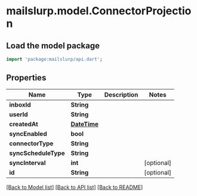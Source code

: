 # mailslurp.model.ConnectorProjection

## Load the model package
```dart
import 'package:mailslurp/api.dart';
```

## Properties
Name | Type | Description | Notes
------------ | ------------- | ------------- | -------------
**inboxId** | **String** |  | 
**userId** | **String** |  | 
**createdAt** | [**DateTime**](DateTime) |  | 
**syncEnabled** | **bool** |  | 
**connectorType** | **String** |  | 
**syncScheduleType** | **String** |  | 
**syncInterval** | **int** |  | [optional] 
**id** | **String** |  | [optional] 

[[Back to Model list]](../README#documentation-for-models) [[Back to API list]](../README#documentation-for-api-endpoints) [[Back to README]](../README)


